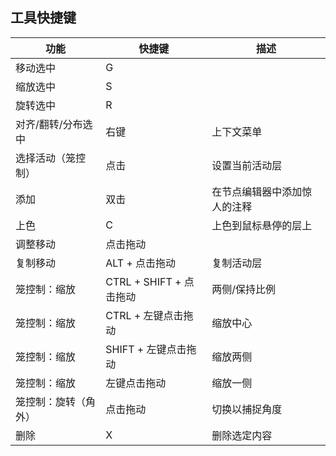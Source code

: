 ## 工具快捷键

| 功能         | 快捷键                 | 描述             |
|------------|---------------------|----------------|
| 移动选中       | G                   |                |
| 缩放选中       | S                   |                |
| 旋转选中       | R                   |                |
| 对齐/翻转/分布选中 | 右键                  | 上下文菜单          |
| 选择活动（笼控制）  | 点击                  | 设置当前活动层        |
| 添加         | 双击                  | 在节点编辑器中添加惊人的注释 |
| 上色         | C                   | 上色到鼠标悬停的层上     |
| 调整移动       | 点击拖动                |                |
| 复制移动       | ALT + 点击拖动          | 复制活动层          |
| 笼控制：缩放     | CTRL + SHIFT + 点击拖动 | 两侧/保持比例        |
| 笼控制：缩放     | CTRL + 左键点击拖动       | 缩放中心           |
| 笼控制：缩放     | SHIFT + 左键点击拖动      | 缩放两侧           |
| 笼控制：缩放     | 左键点击拖动              | 缩放一侧           |
| 笼控制：旋转（角外） | 点击拖动                | 切换以捕捉角度        |
| 删除         | X                   | 删除选定内容         |


